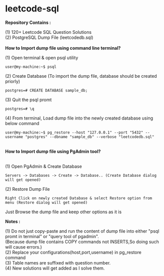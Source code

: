 # leetcode-sql <br/>

<b>Repository Contains :</b><br/>

(1) 120+ Leetcode SQL Question Solutions<br/>
(2) PostgreSQL Dump File (leetcodedb.sql)<br/>
<br/>
<b>How to Import dump file using command line terminal?</b><br/>

(1) Open terminal & open psql utility
```
user@my-machine:~$ psql
```
(2) Create Database (To import the dump file, database should be created priorly)<br/>
```
postgres=# CREATE DATABASE sample_db;
```
(3) Quit the psql promt
```
postgres=# \q
```
(4) From terminal, Load dump file into the newly created database using below command
```
user@my-machine:~$ pg_restore --host "127.0.0.1" --port "5432" --username "postgres" --dbname "sample_db" --verbose "leetcodedb.sql"
```
<br/>
<b>How to Import dump file using PgAdmin tool?</b><br/><br/>

(1) Open PgAdmin & Create Database
```
Servers -> Databases -> Create -> Database.. (Create Database dialog will get opened)
```
(2) Restore Dump File<br/>
```
Right Click on newly created Database & select Restore option from menu (Restore dialog will get opened)
```
Just Browse the dump file and keep other options as it is<br/>

<b>Notes : </b><br/>

(1) Do not just copy-paste and run the content of dump file into either "psql promt in terminal" or "query tool of pgadmin".<br/>
   (Because dump file contains COPY commands not INSERTS,So doing such will cause errors.)<br/>
(2) Replace your configurations(host,port,username) in pg_restore command<br/>
(3) Table names are suffixed with question number.<br/>
(4) New solutions will get added as I solve them.<br/>
